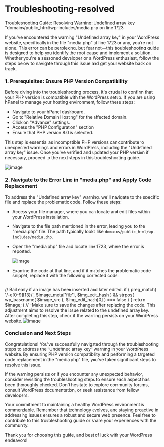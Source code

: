 # Troubleshooting-resolved
Troubleshooting Guide: Resolving Warning: Undefined array key "domains/public_html/wp-includes/media.php on line 1723

If you've encountered the warning "Undefined array key" in your WordPress website, specifically in the file "media.php" at line 1723 or any, you're not alone. This error can be perplexing, but fear not—this troubleshooting guide is designed to help you identify the root cause and implement a solution. Whether you're a seasoned developer or a WordPress enthusiast, follow the steps below to navigate through this issue and get your website back on track.

### 1. Prerequisites: Ensure PHP Version Compatibility

Before diving into the troubleshooting process, it's crucial to confirm that your PHP version is compatible with the WordPress setup. If you are using hPanel to manage your hosting environment, follow these steps:

- Navigate to your hPanel dashboard.
- Go to "Relative Domain Hosting" for the affected domain.
- Click on "Advance" settings.
- Access the "PHP Configuration" section.
- Ensure that PHP version 8.0 is selected.

This step is essential as incompatible PHP versions can contribute to unexpected warnings and errors in WordPress, including the "Undefined array key" issue. Once you've verified and updated your PHP version if necessary, proceed to the next steps in this troubleshooting guide.

   ![image](https://github.com/Maimoona-Qasmi-3/Troubleshooting-resolved/assets/96918798/9e19af49-93ac-4b34-a2a1-30f5f097d240)

### 2. Navigate to the Error Line in "media.php" and Apply Code Replacement

To address the "Undefined array key" warning, we'll navigate to the specific file and replace the problematic code. Follow these steps:

- Access your file manager, where you can locate and edit files within your WordPress installation.
- Navigate to the file path mentioned in the error, leading you to the "media.php" file. The path typically looks like `domains/public_html/wp-includes/media.php`.
- Open the "media.php" file and locate line 1723, where the error is reported.

   ![image](https://github.com/Maimoona-Qasmi-3/Troubleshooting-resolved/assets/96918798/c70800aa-3ae9-4792-bdaf-207709a0e985)

   
- Examine the code at that line, and if it matches the problematic code snippet, replace it with the following corrected code:

   ```php
// Bail early if an image has been inserted and later edited.
if ( preg_match( '/-e[0-9]{13}/', $image_meta['file'], $img_edit_hash )
    && strpos( wp_basename( $image_src ), $img_edit_hash[0] ) === false
) {
    return $image;
}
//
-Make sure to save the changes after replacing the code. This adjustment aims to resolve the issue related to the undefined array key. After completing this step, check if the warning persists on your WordPress website.
    ![image](https://github.com/Maimoona-Qasmi-3/Troubleshooting-resolved/assets/96918798/3258b80f-873e-4b0d-bc69-64cd63268af1)

### Conclusion and Next Steps

Congratulations! You've successfully navigated through the troubleshooting steps to address the "Undefined array key" warning in your WordPress website. By ensuring PHP version compatibility and performing a targeted code replacement in the "media.php" file, you've taken significant steps to resolve this issue.

If the warning persists or if you encounter any unexpected behavior, consider revisiting the troubleshooting steps to ensure each aspect has been thoroughly checked. Don't hesitate to explore community forums, consult WordPress documentation, or seek assistance from fellow developers.

Your commitment to maintaining a healthy WordPress environment is commendable. Remember that technology evolves, and staying proactive in addressing issues ensures a robust and secure web presence. Feel free to contribute to this troubleshooting guide or share your experiences with the community.

Thank you for choosing this guide, and best of luck with your WordPress endeavors!



